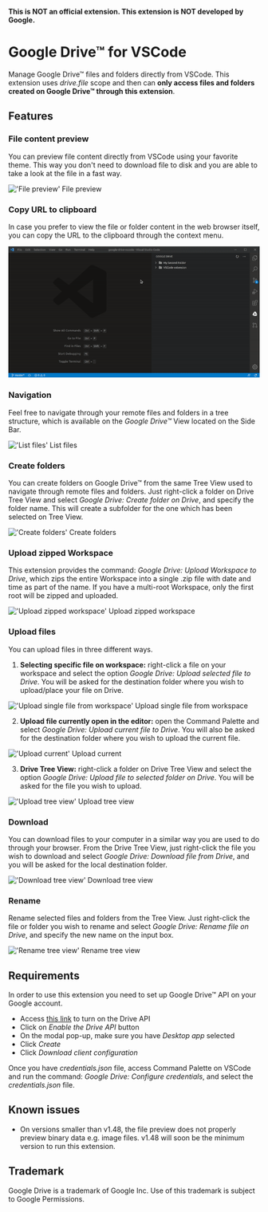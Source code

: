 **This is NOT an official extension. This extension is NOT developed by Google.**

# Google Drive™ for VSCode

Manage Google Drive™ files and folders directly from VSCode. This extension uses *drive.file* scope and then can **only access files and folders created on Google Drive™ through this extension**.

## Features
   
### File content preview
You can preview file content directly from VSCode using your favorite theme. This way you don't need to download file to disk 
and you are able to take a look at the file in a fast way.

!['File preview' File preview](img/gif/preview.gif)
   
### Copy URL to clipboard
In case you prefer to view the file or folder content in the web browser itself, you can copy the URL to the clipboard through the context menu.

!['Copying URL' Copying URL](img/gif/copy-url.gif)

### Navigation
Feel free to navigate through your remote files and folders in a tree structure, which is available on the *Google Drive™* View located on the Side Bar.

!['List files' List files](img/gif/list.gif)

### Create folders

You can create folders on Google Drive™ from the same Tree View used to navigate through remote files and folders. Just right-click a folder on Drive Tree View and select *Google Drive: Create folder on Drive*, and specify the folder name. This will create a subfolder for the one which has been selected on Tree View.

!['Create folders' Create folders](img/gif/create-folder.gif)

### Upload zipped Workspace

This extension provides the command: *Google Drive: Upload Workspace to Drive*, which zips the entire Workspace into a single .zip file with date and time as part of the name. If you have a multi-root Workspace, only the first root will be zipped and uploaded.

!['Upload zipped workspace' Upload zipped workspace](img/gif/upload-zipped-workspace.gif)

### Upload files

You can upload files in three different ways.

1. **Selecting specific file on workspace:** right-click a file on your workspace and select the option *Google Drive: Upload selected file to Drive*. You will be asked for the destination folder where you wish to upload/place your file on Drive.

!['Upload single file from workspace' Upload single file from workspace](img/gif/upload-single-file-from-workspace.gif)

2. **Upload file currently open in the editor:** open the Command Palette and select *Google Drive: Upload current file to Drive*. You will also be asked for the destination folder where you wish to upload the current file.

!['Upload current' Upload current](img/gif/upload-current.gif)

3. **Drive Tree View:** right-click a folder on Drive Tree View and select the option *Google Drive: Upload file to selected folder on Drive*. You will be asked for the file you wish to upload.

!['Upload tree view' Upload tree view](img/gif/upload-tree-view.gif)

### Download
You can download files to your computer in a similar way you are used to do through your browser. From the Drive Tree View, just right-click the file you wish to download and select *Google Drive: Download file from Drive*, and you will be asked for the local destination folder.

!['Download tree view' Download tree view](img/gif/download-tree-view.gif)

### Rename
Rename selected files and folders from the Tree View. Just right-click the file or folder you wish to rename and select *Google Drive: Rename file on Drive*, and specify the new name on the input box.

!['Rename tree view' Rename tree view](img/gif/rename-tree-view.gif)

## Requirements
In order to use this extension you need to set up Google Drive™ API on your Google account.

   * Access [this link](https://developers.google.com/drive/api/v3/quickstart/nodejs) to turn on the Drive API
   * Click on *Enable the Drive API* button
   * On the modal pop-up, make sure you have *Desktop app* selected
   * Click *Create*
   * Click *Download client configuration*
   
Once you have *credentials.json* file, access Command Palette on VSCode and run the command: *Google Drive: Configure credentials*, and select the *credentials.json* file.

## Known issues
   * On versions smaller than v1.48, the file preview does not properly preview binary data e.g. image files. v1.48 will soon be the minimum version to run this extension. 

## Trademark
Google Drive is a trademark of Google Inc. Use of this trademark is subject to Google Permissions.
